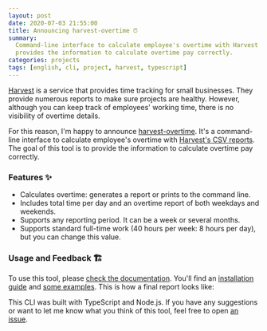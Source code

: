 ```yaml
---
layout: post
date: 2020-07-03 21:55:00
title: Announcing harvest-overtime ⏰
summary:
  Command-line interface to calculate employee's overtime with Harvest's CSV reports. This tool
  provides the information to calculate overtime pay correctly.
categories: projects
tags: [english, cli, project, harvest, typescript]
---
```


[Harvest](https://www.getharvest.com/) is a service that provides time tracking for small
businesses. They provide numerous reports to make sure projects are healthy. However, although you
can keep track of employees' working time, there is no visibility of overtime details.

For this reason, I'm happy to announce
[harvest-overtime](https://github.com/flandrade/harvest-overtime). It's a command-line interface to
calculate employee's overtime with
[Harvest's CSV reports](https://help.getharvest.com/harvest/reports/managing-harvest-reports/time-report/).
The goal of this tool is to provide the information to calculate overtime pay correctly.

### Features ✨

- Calculates overtime: generates a report or prints to the command line.
- Includes total time per day and an overtime report of both weekdays and weekends.
- Supports any reporting period. It can be a week or several months.
- Supports standard full-time work (40 hours per week: 8 hours per day), but you can change this
  value.

### Usage and Feedback 🏗

To use this tool, please
[check the documentation](https://github.com/flandrade/harvest-overtime#harvest-overtime-). You'll
find an [installation guide](https://github.com/flandrade/harvest-overtime#harvest-overtime-) and
[some examples](https://github.com/flandrade/harvest-overtime#-examples). This is how a final report
looks like:

<script src="https://gist.github.com/flandrade/b1121bba11ae01c97ac8859bf1673f81.js"></script>

This CLI was built with TypeScript and Node.js. If you have any suggestions or want to let me know
what you think of this tool, feel free to open
[an issue](https://github.com/flandrade/harvest-overtime/issues).
